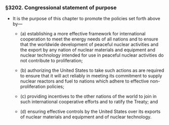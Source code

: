### §3202. Congressional statement of purpose
* It is the purpose of this chapter to promote the policies set forth above by—

  * (a) establishing a more effective framework for international cooperation to meet the energy needs of all nations and to ensure that the worldwide development of peaceful nuclear activities and the export by any nation of nuclear materials and equipment and nuclear technology intended for use in peaceful nuclear activities do not contribute to proliferation;

  * (b) authorizing the United States to take such actions as are required to ensure that it will act reliably in meeting its commitment to supply nuclear reactors and fuel to nations which adhere to effective non-proliferation policies;

  * (c) providing incentives to the other nations of the world to join in such international cooperative efforts and to ratify the Treaty; and

  * (d) ensuring effective controls by the United States over its exports of nuclear materials and equipment and of nuclear technology.